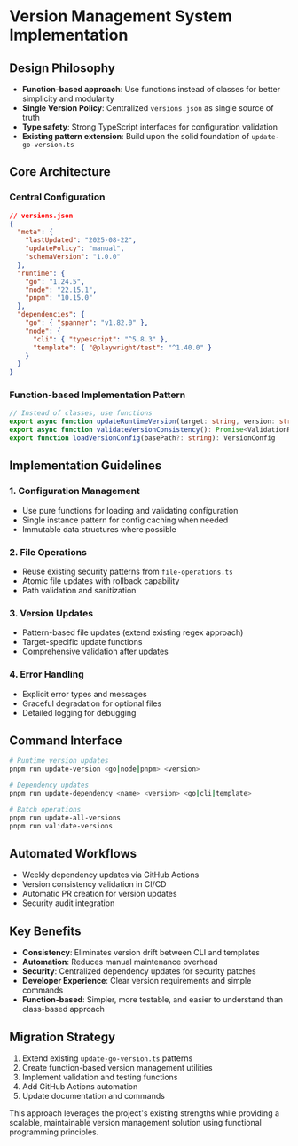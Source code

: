 # Version Management System Implementation

## Design Philosophy
- **Function-based approach**: Use functions instead of classes for better simplicity and modularity
- **Single Version Policy**: Centralized `versions.json` as single source of truth
- **Type safety**: Strong TypeScript interfaces for configuration validation
- **Existing pattern extension**: Build upon the solid foundation of `update-go-version.ts`

## Core Architecture

### Central Configuration
```json
// versions.json
{
  "meta": {
    "lastUpdated": "2025-08-22",
    "updatePolicy": "manual",
    "schemaVersion": "1.0.0"
  },
  "runtime": {
    "go": "1.24.5",
    "node": "22.15.1",
    "pnpm": "10.15.0"
  },
  "dependencies": {
    "go": { "spanner": "v1.82.0" },
    "node": {
      "cli": { "typescript": "^5.8.3" },
      "template": { "@playwright/test": "^1.40.0" }
    }
  }
}
```

### Function-based Implementation Pattern
```typescript
// Instead of classes, use functions
export async function updateRuntimeVersion(target: string, version: string): Promise<VersionUpdateResult>
export async function validateVersionConsistency(): Promise<ValidationResult>
export function loadVersionConfig(basePath?: string): VersionConfig
```

## Implementation Guidelines

### 1. Configuration Management
- Use pure functions for loading and validating configuration
- Single instance pattern for config caching when needed
- Immutable data structures where possible

### 2. File Operations
- Reuse existing security patterns from `file-operations.ts`
- Atomic file updates with rollback capability
- Path validation and sanitization

### 3. Version Updates
- Pattern-based file updates (extend existing regex approach)
- Target-specific update functions
- Comprehensive validation after updates

### 4. Error Handling
- Explicit error types and messages
- Graceful degradation for optional files
- Detailed logging for debugging

## Command Interface
```bash
# Runtime version updates
pnpm run update-version <go|node|pnpm> <version>

# Dependency updates  
pnpm run update-dependency <name> <version> <go|cli|template>

# Batch operations
pnpm run update-all-versions
pnpm run validate-versions
```

## Automated Workflows
- Weekly dependency updates via GitHub Actions
- Version consistency validation in CI/CD
- Automatic PR creation for version updates
- Security audit integration

## Key Benefits
- **Consistency**: Eliminates version drift between CLI and templates
- **Automation**: Reduces manual maintenance overhead
- **Security**: Centralized dependency updates for security patches
- **Developer Experience**: Clear version requirements and simple commands
- **Function-based**: Simpler, more testable, and easier to understand than class-based approach

## Migration Strategy
1. Extend existing `update-go-version.ts` patterns
2. Create function-based version management utilities
3. Implement validation and testing functions
4. Add GitHub Actions automation
5. Update documentation and commands

This approach leverages the project's existing strengths while providing a scalable, maintainable version management solution using functional programming principles.